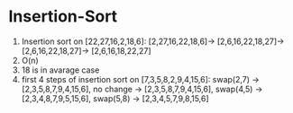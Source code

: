 # Insertion-Sort
1) Insertion sort on [22,27,16,2,18,6]:
   [2,27,16,22,18,6]->
   [2,6,16,22,18,27]->
   [2,6,16,22,18,27]->
   [2,6,16,18,22,27]
2) O(n)
3) 18 is in avarage case
4) first 4 steps of insertion sort on [7,3,5,8,2,9,4,15,6]:
   swap(2,7) -> [2,3,5,8,7,9,4,15,6],
   no change -> [2,3,5,8,7,9,4,15,6],
   swap(4,5) -> [2,3,4,8,7,9,5,15,6],
   swap(5,8) -> [2,3,4,5,7,9,8,15,6]
   
